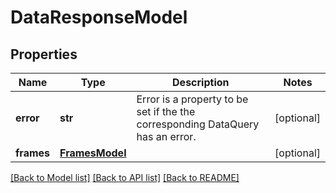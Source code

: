# DataResponseModel

## Properties
Name | Type | Description | Notes
------------ | ------------- | ------------- | -------------
**error** | **str** | Error is a property to be set if the the corresponding DataQuery has an error. | [optional] 
**frames** | [**FramesModel**](FramesModel.md) |  | [optional] 

[[Back to Model list]](../README.md#documentation-for-models) [[Back to API list]](../README.md#documentation-for-api-endpoints) [[Back to README]](../README.md)


